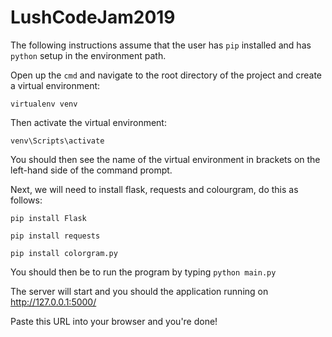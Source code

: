 # LushCodeJam2019

The following instructions assume that the user has `pip` installed and has `python` setup in the environment path.

Open up the `cmd` and navigate to the root directory of the project and create a virtual environment:

`virtualenv venv`

Then activate the virtual environment:

`venv\Scripts\activate`

You should then see the name of the virtual environment in brackets on the left-hand side of the command prompt.

Next, we will need to install flask, requests and colourgram, do this as follows:

`pip install Flask`

`pip install requests`

`pip install colorgram.py`

You should then be to run the program by typing `python main.py`

The server will start and you should the application running on http://127.0.0.1:5000/

Paste this URL into your browser and you're done!
